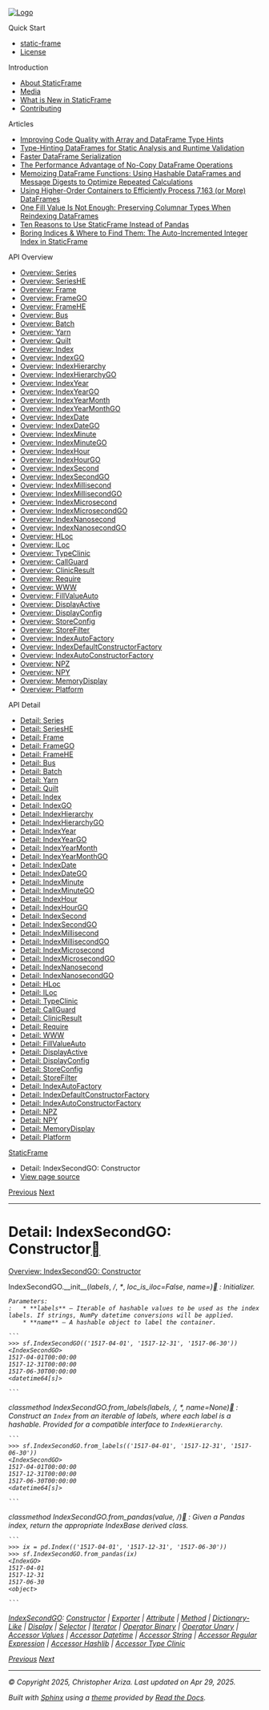 [![Logo](../_static/sf-logo-web_icon-small.png)](../index.md)

Quick Start

* [static-frame](../readme.md)
* [License](../license.md)

Introduction

* [About StaticFrame](../intro.md)
* [Media](../intro.html#media)
* [What is New in StaticFrame](../new.md)
* [Contributing](../contributing.md)

Articles

* [Improving Code Quality with Array and DataFrame Type Hints](../articles/guard.md)
* [Type-Hinting DataFrames for Static Analysis and Runtime Validation](../articles/ftyping.md)
* [Faster DataFrame Serialization](../articles/serialize.md)
* [The Performance Advantage of No-Copy DataFrame Operations](../articles/no_copy.md)
* [Memoizing DataFrame Functions: Using Hashable DataFrames and Message Digests to Optimize Repeated Calculations](../articles/hash.md)
* [Using Higher-Order Containers to Efficiently Process 7,163 (or More) DataFrames](../articles/uhoc.md)
* [One Fill Value Is Not Enough: Preserving Columnar Types When Reindexing DataFrames](../articles/fill_value.md)
* [Ten Reasons to Use StaticFrame Instead of Pandas](../articles/upgrade.md)
* [Boring Indices & Where to Find Them: The Auto-Incremented Integer Index in StaticFrame](../articles/aiii.md)

API Overview

* [Overview: Series](../api_overview/series.md)
* [Overview: SeriesHE](../api_overview/series_he.md)
* [Overview: Frame](../api_overview/frame.md)
* [Overview: FrameGO](../api_overview/frame_go.md)
* [Overview: FrameHE](../api_overview/frame_he.md)
* [Overview: Bus](../api_overview/bus.md)
* [Overview: Batch](../api_overview/batch.md)
* [Overview: Yarn](../api_overview/yarn.md)
* [Overview: Quilt](../api_overview/quilt.md)
* [Overview: Index](../api_overview/index.md)
* [Overview: IndexGO](../api_overview/index_go.md)
* [Overview: IndexHierarchy](../api_overview/index_hierarchy.md)
* [Overview: IndexHierarchyGO](../api_overview/index_hierarchy_go.md)
* [Overview: IndexYear](../api_overview/index_year.md)
* [Overview: IndexYearGO](../api_overview/index_year_go.md)
* [Overview: IndexYearMonth](../api_overview/index_year_month.md)
* [Overview: IndexYearMonthGO](../api_overview/index_year_month_go.md)
* [Overview: IndexDate](../api_overview/index_date.md)
* [Overview: IndexDateGO](../api_overview/index_date_go.md)
* [Overview: IndexMinute](../api_overview/index_minute.md)
* [Overview: IndexMinuteGO](../api_overview/index_minute_go.md)
* [Overview: IndexHour](../api_overview/index_hour.md)
* [Overview: IndexHourGO](../api_overview/index_hour_go.md)
* [Overview: IndexSecond](../api_overview/index_second.md)
* [Overview: IndexSecondGO](../api_overview/index_second_go.md)
* [Overview: IndexMillisecond](../api_overview/index_millisecond.md)
* [Overview: IndexMillisecondGO](../api_overview/index_millisecond_go.md)
* [Overview: IndexMicrosecond](../api_overview/index_microsecond.md)
* [Overview: IndexMicrosecondGO](../api_overview/index_microsecond_go.md)
* [Overview: IndexNanosecond](../api_overview/index_nanosecond.md)
* [Overview: IndexNanosecondGO](../api_overview/index_nanosecond_go.md)
* [Overview: HLoc](../api_overview/hloc.md)
* [Overview: ILoc](../api_overview/iloc.md)
* [Overview: TypeClinic](../api_overview/type_clinic.md)
* [Overview: CallGuard](../api_overview/call_guard.md)
* [Overview: ClinicResult](../api_overview/clinic_result.md)
* [Overview: Require](../api_overview/require.md)
* [Overview: WWW](../api_overview/www.md)
* [Overview: FillValueAuto](../api_overview/fill_value_auto.md)
* [Overview: DisplayActive](../api_overview/display_active.md)
* [Overview: DisplayConfig](../api_overview/display_config.md)
* [Overview: StoreConfig](../api_overview/store_config.md)
* [Overview: StoreFilter](../api_overview/store_filter.md)
* [Overview: IndexAutoFactory](../api_overview/index_auto_factory.md)
* [Overview: IndexDefaultConstructorFactory](../api_overview/index_default_constructor_factory.md)
* [Overview: IndexAutoConstructorFactory](../api_overview/index_auto_constructor_factory.md)
* [Overview: NPZ](../api_overview/npz.md)
* [Overview: NPY](../api_overview/npy.md)
* [Overview: MemoryDisplay](../api_overview/memory_display.md)
* [Overview: Platform](../api_overview/platform.md)

API Detail

* [Detail: Series](series.md)
* [Detail: SeriesHE](series_he.md)
* [Detail: Frame](frame.md)
* [Detail: FrameGO](frame_go.md)
* [Detail: FrameHE](frame_he.md)
* [Detail: Bus](bus.md)
* [Detail: Batch](batch.md)
* [Detail: Yarn](yarn.md)
* [Detail: Quilt](quilt.md)
* [Detail: Index](index.md)
* [Detail: IndexGO](index_go.md)
* [Detail: IndexHierarchy](index_hierarchy.md)
* [Detail: IndexHierarchyGO](index_hierarchy_go.md)
* [Detail: IndexYear](index_year.md)
* [Detail: IndexYearGO](index_year_go.md)
* [Detail: IndexYearMonth](index_year_month.md)
* [Detail: IndexYearMonthGO](index_year_month_go.md)
* [Detail: IndexDate](index_date.md)
* [Detail: IndexDateGO](index_date_go.md)
* [Detail: IndexMinute](index_minute.md)
* [Detail: IndexMinuteGO](index_minute_go.md)
* [Detail: IndexHour](index_hour.md)
* [Detail: IndexHourGO](index_hour_go.md)
* [Detail: IndexSecond](index_second.md)
* [Detail: IndexSecondGO](index_second_go.md)
* [Detail: IndexMillisecond](index_millisecond.md)
* [Detail: IndexMillisecondGO](index_millisecond_go.md)
* [Detail: IndexMicrosecond](index_microsecond.md)
* [Detail: IndexMicrosecondGO](index_microsecond_go.md)
* [Detail: IndexNanosecond](index_nanosecond.md)
* [Detail: IndexNanosecondGO](index_nanosecond_go.md)
* [Detail: HLoc](hloc.md)
* [Detail: ILoc](iloc.md)
* [Detail: TypeClinic](type_clinic.md)
* [Detail: CallGuard](call_guard.md)
* [Detail: ClinicResult](clinic_result.md)
* [Detail: Require](require.md)
* [Detail: WWW](www.md)
* [Detail: FillValueAuto](fill_value_auto.md)
* [Detail: DisplayActive](display_active.md)
* [Detail: DisplayConfig](display_config.md)
* [Detail: StoreConfig](store_config.md)
* [Detail: StoreFilter](store_filter.md)
* [Detail: IndexAutoFactory](index_auto_factory.md)
* [Detail: IndexDefaultConstructorFactory](index_default_constructor_factory.md)
* [Detail: IndexAutoConstructorFactory](index_auto_constructor_factory.md)
* [Detail: NPZ](npz.md)
* [Detail: NPY](npy.md)
* [Detail: MemoryDisplay](memory_display.md)
* [Detail: Platform](platform.md)

[StaticFrame](../index.md)

* Detail: IndexSecondGO: Constructor
* [View page source](../_sources/api_detail/index_second_go-constructor.rst.txt)

[Previous](index_second-accessor_type_clinic.html "Detail: IndexSecond: Accessor Type Clinic")
[Next](index_second_go-exporter.html "Detail: IndexSecondGO: Exporter")

---

# Detail: IndexSecondGO: Constructor[](#detail-indexsecondgo-constructor "Link to this heading")

[Overview: IndexSecondGO: Constructor](../api_overview/index_second_go-constructor.html#api-overview-indexsecondgo-constructor)

IndexSecondGO.\_\_init\_\_(*labels*, */*, *\**, *loc\_is\_iloc=False*, *name=<object object>*)[](#static_frame.IndexSecondGO.__init__ "Link to this definition")
:   Initializer.

    Parameters:
    :   * **labels** – Iterable of hashable values to be used as the index labels. If strings, NumPy datetime conversions will be applied.
        * **name** – A hashable object to label the container.

    ```
    >>> sf.IndexSecondGO(('1517-04-01', '1517-12-31', '1517-06-30'))
    <IndexSecondGO>
    1517-04-01T00:00:00
    1517-12-31T00:00:00
    1517-06-30T00:00:00
    <datetime64[s]>

    ```

*classmethod* IndexSecondGO.from\_labels(*labels*, */*, *\**, *name=None*)[](#static_frame.IndexSecondGO.from_labels "Link to this definition")
:   Construct an `Index` from an iterable of labels, where each label is a hashable. Provided for a compatible interface to `IndexHierarchy`.

    ```
    >>> sf.IndexSecondGO.from_labels(('1517-04-01', '1517-12-31', '1517-06-30'))
    <IndexSecondGO>
    1517-04-01T00:00:00
    1517-12-31T00:00:00
    1517-06-30T00:00:00
    <datetime64[s]>

    ```

*classmethod* IndexSecondGO.from\_pandas(*value*, */*)[](#static_frame.IndexSecondGO.from_pandas "Link to this definition")
:   Given a Pandas index, return the appropriate IndexBase derived class.

    ```
    >>> ix = pd.Index(('1517-04-01', '1517-12-31', '1517-06-30'))
    >>> sf.IndexSecondGO.from_pandas(ix)
    <IndexGO>
    1517-04-01
    1517-12-31
    1517-06-30
    <object>

    ```

[IndexSecondGO](index_second_go.html#api-detail-indexsecondgo): [Constructor](#api-detail-indexsecondgo-constructor) | [Exporter](index_second_go-exporter.html#api-detail-indexsecondgo-exporter) | [Attribute](index_second_go-attribute.html#api-detail-indexsecondgo-attribute) | [Method](index_second_go-method.html#api-detail-indexsecondgo-method) | [Dictionary-Like](index_second_go-dictionary_like.html#api-detail-indexsecondgo-dictionary-like) | [Display](index_second_go-display.html#api-detail-indexsecondgo-display) | [Selector](index_second_go-selector.html#api-detail-indexsecondgo-selector) | [Iterator](index_second_go-iterator.html#api-detail-indexsecondgo-iterator) | [Operator Binary](index_second_go-operator_binary.html#api-detail-indexsecondgo-operator-binary) | [Operator Unary](index_second_go-operator_unary.html#api-detail-indexsecondgo-operator-unary) | [Accessor Values](index_second_go-accessor_values.html#api-detail-indexsecondgo-accessor-values) | [Accessor Datetime](index_second_go-accessor_datetime.html#api-detail-indexsecondgo-accessor-datetime) | [Accessor String](index_second_go-accessor_string.html#api-detail-indexsecondgo-accessor-string) | [Accessor Regular Expression](index_second_go-accessor_regular_expression.html#api-detail-indexsecondgo-accessor-regular-expression) | [Accessor Hashlib](index_second_go-accessor_hashlib.html#api-detail-indexsecondgo-accessor-hashlib) | [Accessor Type Clinic](index_second_go-accessor_type_clinic.html#api-detail-indexsecondgo-accessor-type-clinic)

[Previous](index_second-accessor_type_clinic.html "Detail: IndexSecond: Accessor Type Clinic")
[Next](index_second_go-exporter.html "Detail: IndexSecondGO: Exporter")

---

© Copyright 2025, Christopher Ariza.
Last updated on Apr 29, 2025.

Built with [Sphinx](https://www.sphinx-doc.org/) using a
[theme](https://github.com/readthedocs/sphinx_rtd_theme)
provided by [Read the Docs](https://readthedocs.org).